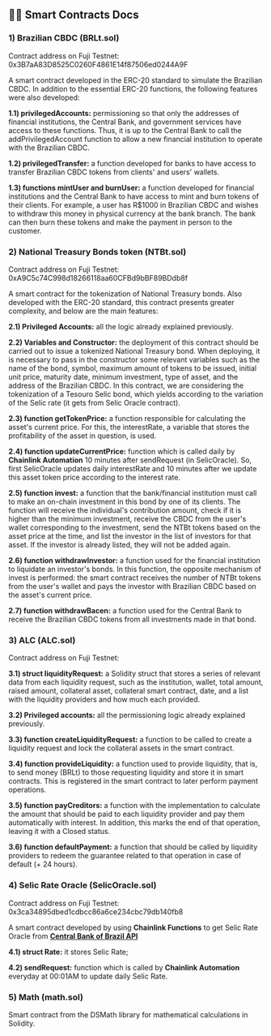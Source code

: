 
## 👩‍💻 Smart Contracts Docs


### 1) Brazilian CBDC (BRLt.sol)
Contract address on Fuji Testnet: 0x3B7aA83D8525C0260F4861E14f87506ed0244A9F

A smart contract developed in the ERC-20 standard to simulate the Brazilian CBDC. In addition to the essential ERC-20 functions, the following features were also developed:

**1.1) privilegedAccounts:** permissioning so that only the addresses of financial institutions, the Central Bank, and government services have access to these functions. Thus, it is up to the Central Bank to call the addPrivilegedAccount function to allow a new financial institution to operate with the Brazilian CBDC.

**1.2) privilegedTransfer:** a function developed for banks to have access to transfer Brazilian CBDC tokens from clients' and users' wallets.

**1.3) functions mintUser and burnUser:** a function developed for financial institutions and the Central Bank to have access to mint and burn tokens of their clients. For example, a user has R$1000 in Brazilian CBDC and wishes to withdraw this money in physical currency at the bank branch. The bank can then burn these tokens and make the payment in person to the customer.

### 2) National Treasury Bonds token (NTBt.sol)
Contract address on Fuji Testnet: 0xA9C5c74C998d18266118aa60CFBd9bBF89BDdb8f

A smart contract for the tokenization of National Treasury bonds. Also developed with the ERC-20 standard, this contract presents greater complexity, and below are the main features:

**2.1) Privileged Accounts:** all the logic already explained previously.

**2.2) Variables and Constructor:** the deployment of this contract should be carried out to issue a tokenized National Treasury bond. When deploying, it is necessary to pass in the constructor some relevant variables such as the name of the bond, symbol, maximum amount of tokens to be issued, initial unit price, maturity date, minimum investment, type of asset, and the address of the Brazilian CBDC. In this contract, we are considering the tokenization of a Tesouro Selic bond, which yields according to the variation of the Selic rate (it gets from Selic Oracle contract).

**2.3) function getTokenPrice:** a function responsible for calculating the asset's current price. For this, the interestRate, a variable that stores the profitability of the asset in question, is used.

**2.4) function updateCurrentPrice:** function which is called daily by **Chainlink Automation** 10 minutes after sendRequest (in SelicOracle). So, first SelicOracle updates daily interestRate and 10 minutes after we update this asset token price according to the interest rate.

**2.5) function invest:** a function that the bank/financial institution must call to make an on-chain investment in this bond by one of its clients. The function will receive the individual's contribution amount, check if it is higher than the minimum investment, receive the CBDC from the user's wallet corresponding to the investment, send the NTBt tokens based on the asset price at the time, and list the investor in the list of investors for that asset. If the investor is already listed, they will not be added again.

**2.6) function withdrawInvestor:** a function used for the financial institution to liquidate an investor's bonds. In this function, the opposite mechanism of invest is performed: the smart contract receives the number of NTBt tokens from the user's wallet and pays the investor with Brazilian CBDC based on the asset's current price.

**2.7) function withdrawBacen:** a function used for the Central Bank to receive the Brazilian CBDC tokens from all investments made in that bond.

### 3) ALC (ALC.sol)
Contract address on Fuji Testnet: 

**3.1) struct liquidityRequest:** a Solidity struct that stores a series of relevant data from each liquidity request, such as the institution, wallet, total amount, raised amount, collateral asset, collateral smart contract, date, and a list with the liquidity providers and how much each provided.

**3.2) Privileged accounts:** all the permissioning logic already explained previously.

**3.3) function createLiquidityRequest:** a function to be called to create a liquidity request and lock the collateral assets in the smart contract.

**3.4) function provideLiquidity:** a function used to provide liquidity, that is, to send money (BRLt) to those requesting liquidity and store it in smart contracts. This is registered in the smart contract to later perform payment operations.

**3.5) function payCreditors:** a function with the implementation to calculate the amount that should be paid to each liquidity provider and pay them automatically with interest. In addition, this marks the end of that operation, leaving it with a Closed status.

**3.6) function defaultPayment:** a function that should be called by liquidity providers to redeem the guarantee related to that operation in case of default (+ 24 hours).

### 4) Selic Rate Oracle (SelicOracle.sol)
Contract address on Fuji Testnet: 0x3ca34895dbed1cdbcc86a6ce234cbc79db140fb8

A smart contract developed by using **Chainlink Functions** to get Selic Rate Oracle from **[Central Bank of Brazil API](https://api.bcb.gov.br/dados/serie/bcdata.sgs.11/dados/ultimos/1?formato=json)**

**4.1) struct Rate:** it stores Selic Rate;

**4.2) sendRequest:** function which is called by **Chainlink Automation** everyday at 00:01AM to update daily Selic Rate.

### 5) Math (math.sol)
Smart contract from the DSMath library for mathematical calculations in Solidity.
